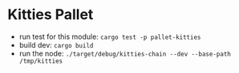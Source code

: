# Kitties Pallet
- run test for this module: `cargo test -p pallet-kitties`
- build dev: `cargo build`
- run the node: `./target/debug/kitties-chain --dev --base-path /tmp/kitties`